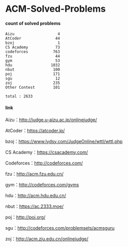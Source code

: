 # ACM-Solved-Problems

#### count of solved problems
	Aizu                   4
	AtCoder               44
	bzoj                   1
	CS Academy            73
	codeforces           763
	fzu                   44
	gym                   53
	hdu                 1032
	nbut                 100
	poj                  171
	sgu                   12
	zoj                  235
	Other Contest        101

`total : 2633`


#### link

Aizu：http://judge.u-aizu.ac.jp/onlinejudge/

AtCoder：https://atcoder.jp/

bzoj：https://www.lydsy.com/JudgeOnline/wttl/wttl.php

CS Academy：https://csacademy.com/

Codeforces：http://codeforces.com/

fzu：http://acm.fzu.edu.cn/

gym：http://codeforces.com/gyms

hdu：http://acm.hdu.edu.cn/

nbut：https://ac.2333.moe/

poj：http://poj.org/

sgu：http://codeforces.com/problemsets/acmsguru

zoj：http://acm.zju.edu.cn/onlinejudge/
